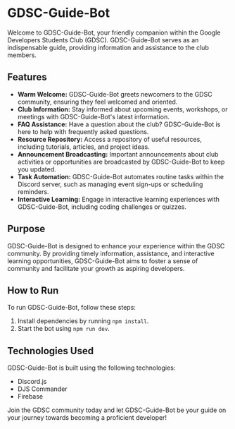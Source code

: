 # GDSC-Guide-Bot

Welcome to GDSC-Guide-Bot, your friendly companion within the Google Developers Students Club (GDSC). GDSC-Guide-Bot serves as an indispensable guide, providing information and assistance to the club members.

## Features

- **Warm Welcome:** GDSC-Guide-Bot greets newcomers to the GDSC community, ensuring they feel welcomed and oriented.
- **Club Information:** Stay informed about upcoming events, workshops, or meetings with GDSC-Guide-Bot's latest information.
- **FAQ Assistance:** Have a question about the club? GDSC-Guide-Bot is here to help with frequently asked questions.
- **Resource Repository:** Access a repository of useful resources, including tutorials, articles, and project ideas.
- **Announcement Broadcasting:** Important announcements about club activities or opportunities are broadcasted by GDSC-Guide-Bot to keep you updated.
- **Task Automation:** GDSC-Guide-Bot automates routine tasks within the Discord server, such as managing event sign-ups or scheduling reminders.
- **Interactive Learning:** Engage in interactive learning experiences with GDSC-Guide-Bot, including coding challenges or quizzes.

## Purpose

GDSC-Guide-Bot is designed to enhance your experience within the GDSC community. By providing timely information, assistance, and interactive learning opportunities, GDSC-Guide-Bot aims to foster a sense of community and facilitate your growth as aspiring developers.

## How to Run

To run GDSC-Guide-Bot, follow these steps:
1. Install dependencies by running `npm install`.
2. Start the bot using `npm run dev`.

## Technologies Used

GDSC-Guide-Bot is built using the following technologies:
- Discord.js
- DJS Commander
- Firebase

Join the GDSC community today and let GDSC-Guide-Bot be your guide on your journey towards becoming a proficient developer!
